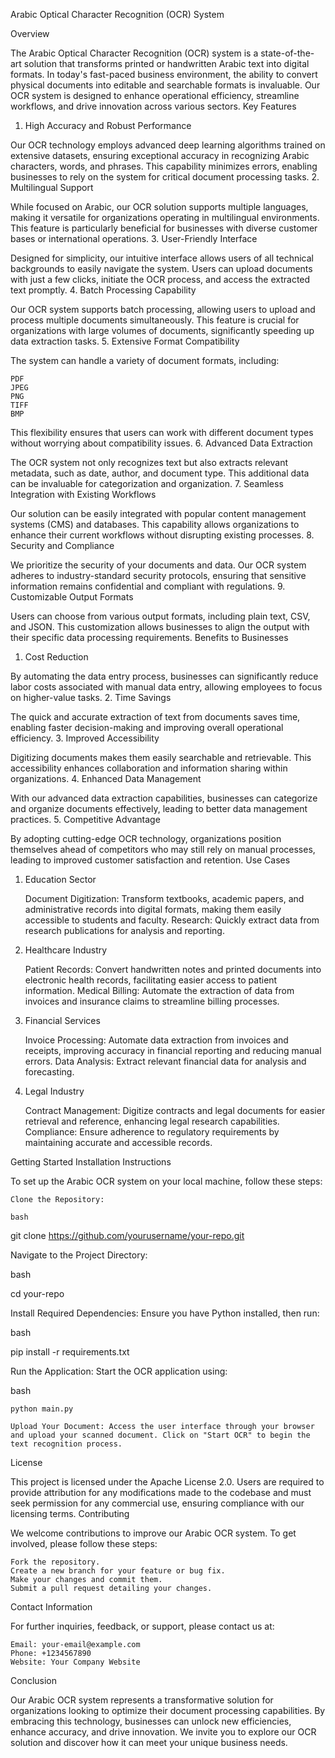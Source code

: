Arabic Optical Character Recognition (OCR) System

<!-- Replace with your logo URL -->
Overview

The Arabic Optical Character Recognition (OCR) system is a state-of-the-art solution that transforms printed or handwritten Arabic text into digital formats. In today's fast-paced business environment, the ability to convert physical documents into editable and searchable formats is invaluable. Our OCR system is designed to enhance operational efficiency, streamline workflows, and drive innovation across various sectors.
Key Features
1. High Accuracy and Robust Performance

Our OCR technology employs advanced deep learning algorithms trained on extensive datasets, ensuring exceptional accuracy in recognizing Arabic characters, words, and phrases. This capability minimizes errors, enabling businesses to rely on the system for critical document processing tasks.
2. Multilingual Support

While focused on Arabic, our OCR solution supports multiple languages, making it versatile for organizations operating in multilingual environments. This feature is particularly beneficial for businesses with diverse customer bases or international operations.
3. User-Friendly Interface

Designed for simplicity, our intuitive interface allows users of all technical backgrounds to easily navigate the system. Users can upload documents with just a few clicks, initiate the OCR process, and access the extracted text promptly.
4. Batch Processing Capability

Our OCR system supports batch processing, allowing users to upload and process multiple documents simultaneously. This feature is crucial for organizations with large volumes of documents, significantly speeding up data extraction tasks.
5. Extensive Format Compatibility

The system can handle a variety of document formats, including:

    PDF
    JPEG
    PNG
    TIFF
    BMP

This flexibility ensures that users can work with different document types without worrying about compatibility issues.
6. Advanced Data Extraction

The OCR system not only recognizes text but also extracts relevant metadata, such as date, author, and document type. This additional data can be invaluable for categorization and organization.
7. Seamless Integration with Existing Workflows

Our solution can be easily integrated with popular content management systems (CMS) and databases. This capability allows organizations to enhance their current workflows without disrupting existing processes.
8. Security and Compliance

We prioritize the security of your documents and data. Our OCR system adheres to industry-standard security protocols, ensuring that sensitive information remains confidential and compliant with regulations.
9. Customizable Output Formats

Users can choose from various output formats, including plain text, CSV, and JSON. This customization allows businesses to align the output with their specific data processing requirements.
Benefits to Businesses
1. Cost Reduction

By automating the data entry process, businesses can significantly reduce labor costs associated with manual data entry, allowing employees to focus on higher-value tasks.
2. Time Savings

The quick and accurate extraction of text from documents saves time, enabling faster decision-making and improving overall operational efficiency.
3. Improved Accessibility

Digitizing documents makes them easily searchable and retrievable. This accessibility enhances collaboration and information sharing within organizations.
4. Enhanced Data Management

With our advanced data extraction capabilities, businesses can categorize and organize documents effectively, leading to better data management practices.
5. Competitive Advantage

By adopting cutting-edge OCR technology, organizations position themselves ahead of competitors who may still rely on manual processes, leading to improved customer satisfaction and retention.
Use Cases
1. Education Sector

    Document Digitization: Transform textbooks, academic papers, and administrative records into digital formats, making them easily accessible to students and faculty.
    Research: Quickly extract data from research publications for analysis and reporting.

2. Healthcare Industry

    Patient Records: Convert handwritten notes and printed documents into electronic health records, facilitating easier access to patient information.
    Medical Billing: Automate the extraction of data from invoices and insurance claims to streamline billing processes.

3. Financial Services

    Invoice Processing: Automate data extraction from invoices and receipts, improving accuracy in financial reporting and reducing manual errors.
    Data Analysis: Extract relevant financial data for analysis and forecasting.

4. Legal Industry

    Contract Management: Digitize contracts and legal documents for easier retrieval and reference, enhancing legal research capabilities.
    Compliance: Ensure adherence to regulatory requirements by maintaining accurate and accessible records.

Getting Started
Installation Instructions

To set up the Arabic OCR system on your local machine, follow these steps:

    Clone the Repository:

    bash

git clone https://github.com/yourusername/your-repo.git

Navigate to the Project Directory:

bash

cd your-repo

Install Required Dependencies: Ensure you have Python installed, then run:

bash

pip install -r requirements.txt

Run the Application: Start the OCR application using:

bash

    python main.py

    Upload Your Document: Access the user interface through your browser and upload your scanned document. Click on "Start OCR" to begin the text recognition process.

License

This project is licensed under the Apache License 2.0. Users are required to provide attribution for any modifications made to the codebase and must seek permission for any commercial use, ensuring compliance with our licensing terms.
Contributing

We welcome contributions to improve our Arabic OCR system. To get involved, please follow these steps:

    Fork the repository.
    Create a new branch for your feature or bug fix.
    Make your changes and commit them.
    Submit a pull request detailing your changes.

Contact Information

For further inquiries, feedback, or support, please contact us at:

    Email: your-email@example.com
    Phone: +1234567890
    Website: Your Company Website

Conclusion

Our Arabic OCR system represents a transformative solution for organizations looking to optimize their document processing capabilities. By embracing this technology, businesses can unlock new efficiencies, enhance accuracy, and drive innovation. We invite you to explore our OCR solution and discover how it can meet your unique business needs.
